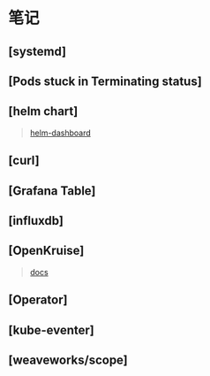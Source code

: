 # 笔记

## [systemd]

## [Pods stuck in Terminating status]

## [helm chart]

> [helm-dashboard](https://github.com/komodorio/helm-dashboard)

## [curl]


## [Grafana Table]

## [influxdb]

## [OpenKruise]

> [docs](https://openkruise.io/zh/docs/)

## [Operator]

## [kube-eventer]

## [weaveworks/scope]
